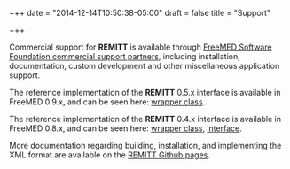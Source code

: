 +++
date = "2014-12-14T10:50:38-05:00"
draft = false
title = "Support"

+++

Commercial support for **REMITT** is available through [FreeMED Software Foundation commercial support partners](http://freemedsoftware.org/commercial_support), including installation, documentation, custom development and other miscellaneous application support.

The reference implementation of the **REMITT** 0.5.x interface is available in FreeMED 0.9.x, and can be seen here: [wrapper class](https://github.com/freemed/freemed/blob/master/lib/org/freemedsoftware/api/Remitt.class.php).

The reference implementation of the **REMITT** 0.4.x interface is available in FreeMED 0.8.x, and can be seen here: [wrapper class](https://github.com/freemed/freemed-0.8.x/blob/master/lib/class.Remitt.php), [interface](https://github.com/freemed/freemed-0.8.x/blob/master/modules/remitt.billing.module.php).

More documentation regarding building, installation, and implementing the XML format are available on the [REMITT Github pages](https://github.com/freemed/remitt/wiki).

